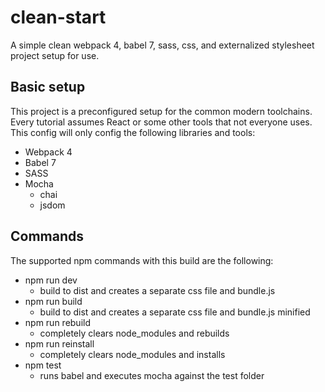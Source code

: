 # clean-start
A simple clean webpack 4, babel 7, sass, css, and externalized stylesheet project setup for use.

## Basic setup
This project is a preconfigured setup for the common modern toolchains.  Every tutorial assumes React or some other tools that not everyone uses.  This config will only config the following libraries and tools:

* Webpack 4
* Babel 7
* SASS
* Mocha
  - chai
  - jsdom

## Commands
The supported npm commands with this build are the following:

* npm run dev
  - build to dist and creates a separate css file and bundle.js
* npm run build
  - build to dist and creates a separate css file and bundle.js minified
* npm run rebuild
  - completely clears node_modules and rebuilds
* npm run reinstall
  - completely clears node_modules and installs
* npm test
  - runs babel and executes mocha against the test folder
